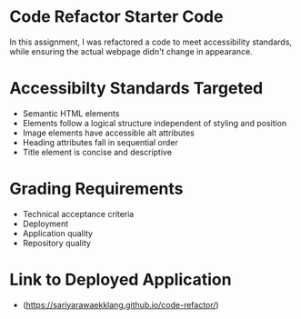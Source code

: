 # Code Refactor Starter Code

In this assignment, I was refactored a code to meet accessibility standards, while ensuring the actual webpage didn't change in appearance.

# Accessibilty Standards Targeted

* Semantic HTML elements
* Elements follow a logical structure independent of styling and position
* Image elements have accessible alt attributes
* Heading attributes fall in sequential order
* Title element is concise and descriptive

# Grading Requirements

* Technical acceptance criteria
* Deployment
* Application quality
* Repository quality
 
# Link to Deployed Application

* (https://sariyarawaekklang.github.io/code-refactor/)